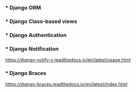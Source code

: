 ### * Django ORM
### * Django Class-based views
### * Django Authentication
### * Django Notification
   <https://django-notify-x.readthedocs.io/en/latest/usage.html>
### * Django Braces
   <https://django-braces.readthedocs.io/en/latest/index.html>